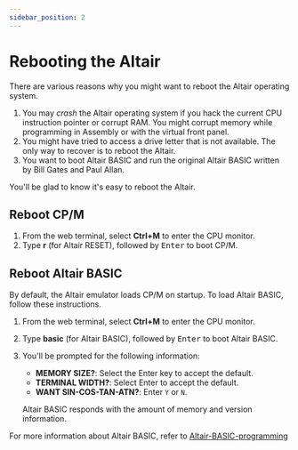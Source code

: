 ```yaml
---
sidebar_position: 2
---
```


# Rebooting the Altair

There are various reasons why you might want to reboot the Altair operating system.

1. You may *crash* the Altair operating system if you hack the current CPU instruction pointer or corrupt RAM. You might corrupt memory while programming in Assembly or with the virtual front panel.
1. You might have tried to access a drive letter that is not available. The only way to recover is to reboot the Altair.
1. You want to boot Altair BASIC and run the original Altair BASIC written by Bill Gates and Paul Allan.

You'll be glad to know it's easy to reboot the Altair.

## Reboot CP/M

1. From the web terminal, select **Ctrl+M** to enter the CPU monitor.
1. Type **r** (for Altair RESET), followed by <kbd>Enter</kbd> to boot CP/M.

## Reboot Altair BASIC

By default, the Altair emulator loads CP/M on startup. To load Altair BASIC, follow these instructions.

1. From the web terminal, select **Ctrl+M** to enter the CPU monitor.
1. Type **basic** (for Altair BASIC), followed by <kbd>Enter</kbd> to boot Altair BASIC.
1. You'll be prompted for the following information:

    * **MEMORY SIZE?**: Select the Enter key to accept the default.
    * **TERMINAL  WIDTH?**: Select Enter to accept the default.
    * **WANT SIN-COS-TAN-ATN?**: Enter `Y` or `N`.

    Altair BASIC responds with the amount of memory and version information.

For more information about Altair BASIC, refer to [Altair-BASIC-programming](programming/05-Altair-BASIC-programming.md)
